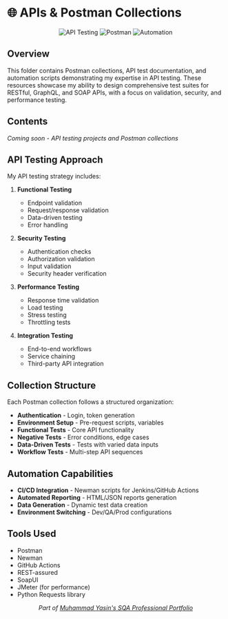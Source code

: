 # 🌐 APIs & Postman Collections

<div align="center">

![API Testing](https://img.shields.io/badge/API%20Testing-Comprehensive-blue?style=flat)
![Postman](https://img.shields.io/badge/Tool-Postman-orange?style=flat)
![Automation](https://img.shields.io/badge/Automation-Newman-green?style=flat)

</div>

## Overview

This folder contains Postman collections, API test documentation, and automation scripts demonstrating my expertise in API testing. These resources showcase my ability to design comprehensive test suites for RESTful, GraphQL, and SOAP APIs, with a focus on validation, security, and performance testing.

## Contents

*Coming soon - API testing projects and Postman collections*

## API Testing Approach

My API testing strategy includes:

1. **Functional Testing**
   - Endpoint validation
   - Request/response validation
   - Data-driven testing
   - Error handling

2. **Security Testing**
   - Authentication checks
   - Authorization validation
   - Input validation
   - Security header verification

3. **Performance Testing**
   - Response time validation
   - Load testing
   - Stress testing
   - Throttling tests

4. **Integration Testing**
   - End-to-end workflows
   - Service chaining
   - Third-party API integration

## Collection Structure

Each Postman collection follows a structured organization:

- **Authentication** - Login, token generation
- **Environment Setup** - Pre-request scripts, variables
- **Functional Tests** - Core API functionality
- **Negative Tests** - Error conditions, edge cases
- **Data-Driven Tests** - Tests with varied data inputs
- **Workflow Tests** - Multi-step API sequences

## Automation Capabilities

- **CI/CD Integration** - Newman scripts for Jenkins/GitHub Actions
- **Automated Reporting** - HTML/JSON reports generation
- **Data Generation** - Dynamic test data creation
- **Environment Switching** - Dev/QA/Prod configurations

## Tools Used

- Postman
- Newman
- GitHub Actions
- REST-assured
- SoapUI
- JMeter (for performance)
- Python Requests library

<div align="center">
  <i>Part of <a href="https://github.com/Yasin-asif/SQA-Professional-Portfolio">Muhammad Yasin's SQA Professional Portfolio</a></i>
</div> 